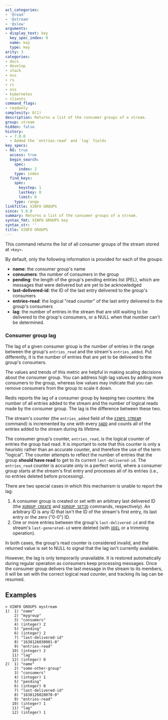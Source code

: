 ```yaml
---
acl_categories:
- '@read'
- '@stream'
- '@slow'
arguments:
- display_text: key
  key_spec_index: 0
  name: key
  type: key
arity: 3
categories:
- docs
- develop
- stack
- oss
- rs
- rc
- oss
- kubernetes
- clients
command_flags:
- readonly
complexity: O(1)
description: Returns a list of the consumer groups of a stream.
group: stream
hidden: false
history:
- - 7.0.0
  - Added the `entries-read` and `lag` fields
key_specs:
- RO: true
  access: true
  begin_search:
    spec:
      index: 2
    type: index
  find_keys:
    spec:
      keystep: 1
      lastkey: 0
      limit: 0
    type: range
linkTitle: XINFO GROUPS
since: 5.0.0
summary: Returns a list of the consumer groups of a stream.
syntax_fmt: XINFO GROUPS key
syntax_str: ''
title: XINFO GROUPS
---
```

This command returns the list of all consumer groups of the stream stored at `<key>`.

By default, only the following information is provided for each of the groups:

* **name**: the consumer group's name
* **consumers**: the number of consumers in the group
* **pending**: the length of the group's pending entries list (PEL), which are messages that were delivered but are yet to be acknowledged
* **last-delivered-id**: the ID of the last entry delivered to the group's consumers
* **entries-read**: the logical "read counter" of the last entry delivered to the group's consumers
* **lag**: the number of entries in the stream that are still waiting to be delivered to the group's consumers, or a NULL when that number can't be determined.

### Consumer group lag

The lag of a given consumer group is the number of entries in the range between the group's `entries_read` and the stream's `entries_added`.
Put differently, it is the number of entries that are yet to be delivered to the group's consumers.

The values and trends of this metric are helpful in making scaling decisions about the consumer group.
You can address high lag values by adding more consumers to the group, whereas low values may indicate that you can remove consumers from the group to scale it down.

Redis reports the lag of a consumer group by keeping two counters: the number of all entries added to the stream and the number of logical reads made by the consumer group.
The lag is the difference between these two.

The stream's counter (the `entries_added` field of the [`XINFO STREAM`](/commands/xinfo-stream) command) is incremented by one with every [`XADD`](/commands/xadd) and counts all of the entries added to the stream during its lifetime.

The consumer group's counter, `entries_read`, is the logical counter of entries the group had read.
It is important to note that this counter is only a heuristic rather than an accurate counter, and therefore the use of the term "logical".
The counter attempts to reflect the number of entries that the group **should have read** to get to its current `last-delivered-id`.
The `entries_read` counter is accurate only in a perfect world, where a consumer group starts at the stream's first entry and processes all of its entries (i.e., no entries deleted before processing).

There are two special cases in which this mechanism is unable to report the lag:

1. A consumer group is created or set with an arbitrary last delivered ID (the [`XGROUP CREATE`](/commands/xgroup-create) and [`XGROUP SETID`](/commands/xgroup-setid) commands, respectively).
    An arbitrary ID is any ID that isn't the ID of the stream's first entry, its last entry or the zero ("0-0") ID.
2. One or more entries between the group's `last-delivered-id` and the stream's `last-generated-id` were deleted (with [`XDEL`](/commands/xdel) or a trimming operation).

In both cases, the group's read counter is considered invalid, and the returned value is set to NULL to signal that the lag isn't currently available.

However, the lag is only temporarily unavailable.
It is restored automatically during regular operation as consumers keep processing messages.
Once the consumer group delivers the last message in the stream to its members, it will be set with the correct logical read counter, and tracking its lag can be resumed.

## Examples

```
> XINFO GROUPS mystream
1)  1) "name"
    2) "mygroup"
    3) "consumers"
    4) (integer) 2
    5) "pending"
    6) (integer) 2
    7) "last-delivered-id"
    8) "1638126030001-0"
    9) "entries-read"
   10) (integer) 2
   11) "lag"
   12) (integer) 0
2)  1) "name"
    2) "some-other-group"
    3) "consumers"
    4) (integer) 1
    5) "pending"
    6) (integer) 0
    7) "last-delivered-id"
    8) "1638126028070-0"
    9) "entries-read"
   10) (integer) 1
   11) "lag"
   12) (integer) 1
```

